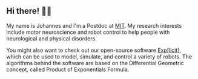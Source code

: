 ## Hi there! ✌🏽

My name is Johannes and I'm a Postdoc at [MIT](https://newmanlab.mit.edu/). My research interests include motor neuroscience and robot control to help people with neurological and physical disorders. 

You might also want to check out our open-source software [Exp[licit]](https://explicit-robotics.github.io/), which can be used to model, simulate, and control a variety of robots. The algorithms behind the software are based on the Differential Geometric concept, called Product of Exponentials Formula.
